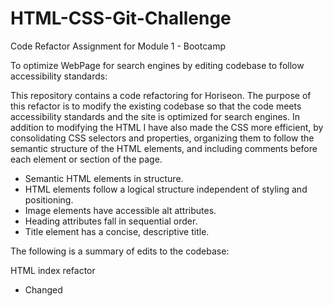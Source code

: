 # HTML-CSS-Git-Challenge
Code Refactor Assignment for Module 1 - Bootcamp

To optimize WebPage for search engines by editing codebase to follow accessibility standards:

This repository contains a code refactoring for Horiseon. 
The purpose of this refactor is to modify the existing codebase so that the code meets accessibility standards and the site is optimized for search engines. 
In addition to modifying the HTML I have also made the CSS more efficient, by consolidating CSS selectors and properties, organizing them to follow the semantic structure of the HTML elements, and including comments before each element or section of the page.

* Semantic HTML elements in structure.
* HTML elements follow a logical structure independent of styling and positioning.
* Image elements have accessible alt attributes.
* Heading attributes fall in sequential order.
* Title element has a concise, descriptive title.

The following is a summary of edits to the codebase:

HTML index refactor
* Changed <title> from "website" to "Horiseon", the name of website.
* Added semantic HTML elements: 
  - Changed div to header.
  - Changed div to nav.
  - Changed div to section.
  - Changed div to aside.
* Fixed nav link for "Search Engine Optimization".
* Chose appropriate text alternatives for decorative images and icons:
  - Hid decorative images & icons by adding a null (empty) text alternative (alt="")
  - Cleaned code - removed unnecessary /img.
* 

CSS Refactor
* Added CSS Table of Contents
* Changed div to nav
* Reduced repetitive code:
  - Cleaned up code by adding font color & font-family to "section" content
  - Cleaned up code by adding font color to "aside" benefits
  - Cleaned up code - Removed repetitive h3 attributes
  - Cleaned up code - Removed repetitive img attributes
  
Link for webpage: https://kitchen-boy.github.io/HTML-CSS-Git-Challenge/
  
  https://user-images.githubusercontent.com/92004417/138390863-b414d42b-4b36-4b20-b729-e209b143fe12.png
  ![_Users_kayechen-boyce_Desktop_projects_HTML-CSS-Git-Challenge_index html](https://user-images.githubusercontent.com/92004417/138391111-324dc228-0813-4cf4-a4da-a215e725d56a.png)
  
